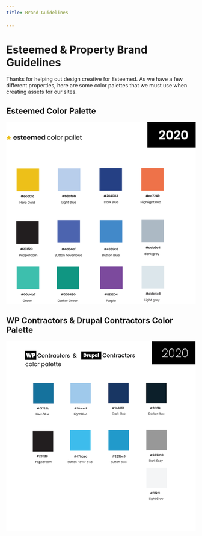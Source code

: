 ```yaml
---
title: Brand Guidelines

---
```

# **Esteemed & Property Brand Guidelines**

Thanks for helping out design creative for Esteemed. As we have a few different properties, here are some color palettes that we must use when creating assets for our sites.

## Esteemed Color Palette

![](/uploads/esteemed-web-palette.png)

## WP Contractors & Drupal Contractors Color Palette

![](/uploads/web-pallet-esteemed-2020-02-2.png)